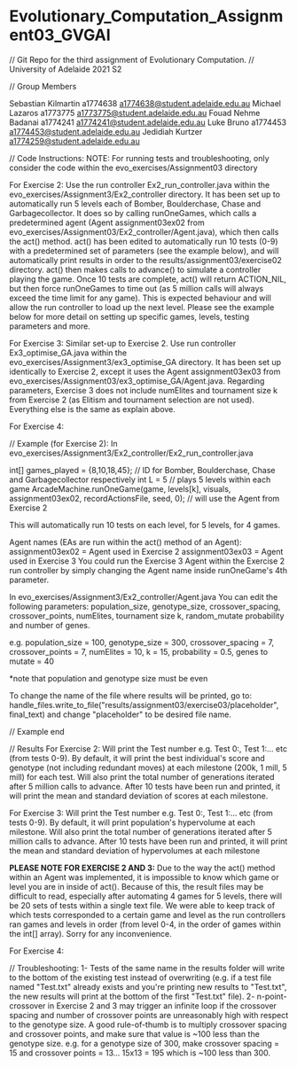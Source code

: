 # Evolutionary_Computation_Assignment03_GVGAI
// Git Repo for the third assignment of Evolutionary Computation. 
// University of Adelaide 2021 S2

// Group Members

Sebastian Kilmartin a1774638 a1774638@student.adelaide.edu.au
Michael Lazaros a1773775 a1773775@student.adelaide.edu.au
Fouad Nehme Badanai a1774241 a1774241@student.adelaide.edu.au
Luke Bruno a1774453 a1774453@student.adelaide.edu.au
Jedidiah Kurtzer a1774259@student.adelaide.edu.au

// Code Instructions: 
NOTE: For running tests and troubleshooting, only consider the code within the evo_exercises/Assignment03 directory

For Exercise 2:
Use the run controller Ex2_run_controller.java within the evo_exercises/Assignment3/Ex2_controller directory. It has been set up to automatically
run 5 levels each of Bomber, Boulderchase, Chase and Garbagecollector. It does so by calling runOneGames, which calls a predetermined agent
(Agent assignment03ex02 from evo_exercises/Assignment03/Ex2_controller/Agent.java), which then calls the act() method. act() has been edited
to automatically run 10 tests (0-9) with a predetermined set of parameters (see the example below), and will automatically print results in order to the
results/assignment03/exercise02 directory. act() then makes calls to advance() to simulate a controller playing the game. Once 10 tests are complete,
act() will return ACTION_NIL, but then force runOneGames to time out (as 5 million calls will always exceed the time limit for any game). This is expected
behaviour and will allow the run controller to load up the next level. Please see the example below for more detail on setting up specific games, levels,
testing parameters and more.

For Exercise 3:
Similar set-up to Exercise 2. Use run controller Ex3_optimise_GA.java within the evo_exercises/Assignment3/ex3_optimise_GA directory. It has been set up
identically to Exercise 2, except it uses the Agent assignment03ex03 from evo_exercises/Assignment03/ex3_optimise_GA/Agent.java. Regarding parameters, 
Exercise 3 does not include numElites and tournament size k from Exercise 2 (as Elitism and tournament selection are not used). Everything else is the same
as explain above.

For Exercise 4:

// Example (for Exercise 2):
In evo_exercises/Assignment3/Ex2_controller/Ex2_run_controller.java

int[] games_played = {8,10,18,45}; 	// ID for Bomber, Boulderchase, Chase and Garbagecollector respectively
int L = 5				// plays 5 levels within each game
ArcadeMachine.runOneGame(game, levels[k], visuals, assignment03ex02, recordActionsFile, seed, 0);	// will use the Agent from Exercise 2

This will automatically run 10 tests on each level, for 5 levels, for 4 games.

Agent names (EAs are run within the act() method of an Agent):
assignment03ex02 = Agent used in Exercise 2
assignment03ex03 = Agent used in Exercise 3
You could run the Exercise 3 Agent within the Exercise 2 run controller by simply changing the Agent name inside runOneGame's 4th parameter.

In evo_exercises/Assignment3/Ex2_controller/Agent.java
You can edit the following parameters: population_size, genotype_size, crossover_spacing, crossover_points, numElites,
tournament size k, random_mutate probability and number of genes.

e.g. population_size = 100, genotype_size = 300, crossover_spacing = 7, crossover_points = 7, numElites = 10, k = 15, probability = 0.5, genes to mutate = 40

*note that population and genotype size must be even

To change the name of the file where results will be printed, go to:
handle_files.write_to_file("results/assignment03/exercise03/placeholder", final_text)
and change "placeholder" to be desired file name.

// Example end

// Results
For Exercise 2:
Will print the Test number e.g. Test 0:, Test 1:... etc (from tests 0-9).
By default, it will print the best individual's score and genotype (not including redundant moves) at each milestone (200k, 1 mill, 5 mill) for each test.
Will also print the total number of generations iterated after 5 million calls to advance.
After 10 tests have been run and printed, it will print the mean and standard deviation of scores at each milestone.

For Exercise 3:
Will print the Test number e.g. Test 0:, Test 1:... etc (from tests 0-9).
By default, it will print population's hypervolume at each milestone.
Will also print the total number of generations iterated after 5 million calls to advance.
After 10 tests have been run and printed, it will print the mean and standard deviation of hypervolumes at each milestone

**PLEASE NOTE FOR EXERCISE 2 AND 3:**
Due to the way the act() method within an Agent was implemented, it is impossible to know which game or level you are in inside of act().
Because of this, the result files may be difficult to read, especially after automating 4 games for 5 levels, there will be 20 sets of
tests within a single text file. We were able to keep track of which tests corresponded to a certain game and level as the run controllers
ran games and levels in order (from level 0-4, in the order of games within the int[] array). Sorry for any inconvenience.

For Exercise 4:


// Troubleshooting:
1-  Tests of the same name in the results folder will write to the bottom of the existing test instead of overwriting
    (e.g. if a test file named "Test.txt" already exists and you're printing new results to "Test.txt",
    the new results will print at the bottom of the first "Test.txt" file).
2-  n-point-crossover in Exercise 2 and 3 may trigger an infinite loop if the crossover spacing and number of crossover points
    are unreasonably high with respect to the genotype size. A good rule-of-thumb is to multiply crossover spacing and crossover
    points, and make sure that value is ~100 less than the genotype size. e.g. for a genotype size of 300, make crossover spacing
    = 15 and crossover points = 13... 15x13 = 195 which is ~100 less than 300.
